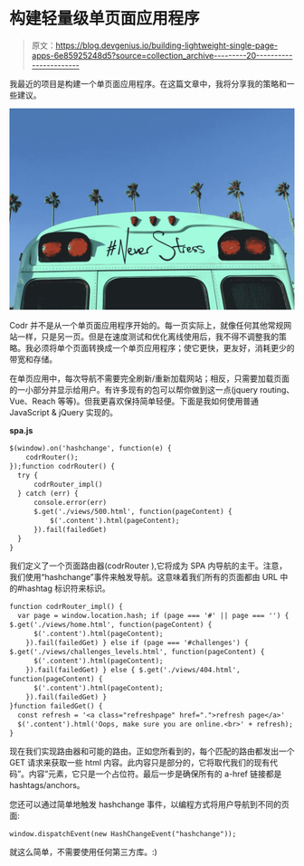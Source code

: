 # 构建轻量级单页面应用程序

> 原文：<https://blog.devgenius.io/building-lightweight-single-page-apps-6e85925248d5?source=collection_archive---------20----------------------->

我最近的项目是构建一个单页面应用程序。在这篇文章中，我将分享我的策略和一些建议。

![](img/45066fc33bcfb4d83afabf67d8b3882b.png)

Codr 并不是从一个单页面应用程序开始的。每一页实际上，就像任何其他常规网站一样，只是另一页。但是在速度测试和优化离线使用后，我不得不调整我的策略。我必须将单个页面转换成一个单页应用程序；使它更快，更友好，消耗更少的带宽和存储。

在单页应用中，每次导航不需要完全刷新/重新加载网站；相反，只需要加载页面的一小部分并显示给用户。有许多现有的包可以帮你做到这一点(jquery routing、Vue、Reach 等等)。但我更喜欢保持简单轻便。下面是我如何使用普通 JavaScript & jQuery 实现的。

**spa.js**

```
$(window).on('hashchange', function(e) {
    codrRouter();
});function codrRouter() {
  try {
      codrRouter_impl()
  } catch (err) {
      console.error(err)
      $.get('./views/500.html', function(pageContent) {
          $('.content').html(pageContent);
      }).fail(failedGet)
  }
}
```

我们定义了一个页面路由器(codrRouter ),它将成为 SPA 内导航的主干。注意，我们使用“hashchange”事件来触发导航。这意味着我们所有的页面都由 URL 中的#hashtag 标识符来标识。

```
function codrRouter_impl() {
  var page = window.location.hash; if (page === '#' || page === '') { $.get('./views/home.html', function(pageContent) {
      $('.content').html(pageContent);
    }).fail(failedGet) } else if (page === '#challenges') { $.get('./views/challenges_levels.html', function(pageContent) {
      $('.content').html(pageContent);
    }).fail(failedGet) } else { $.get('./views/404.html', function(pageContent) {
      $('.content').html(pageContent);
    }).fail(failedGet) }
}function failedGet() {
  const refresh = '<a class="refreshpage" href=".">refresh page</a>'
  $('.content').html('Oops, make sure you are online.<br>' + refresh);
}
```

现在我们实现路由器和可能的路由。正如您所看到的，每个匹配的路由都发出一个 GET 请求来获取一些 html 内容。此内容只是部分的，它将取代我们的现有代码”。内容”元素，它只是一个占位符。最后一步是确保所有的 a-href 链接都是 hashtags/anchors。

您还可以通过简单地触发 hashchange 事件，以编程方式将用户导航到不同的页面:

```
window.dispatchEvent(new HashChangeEvent("hashchange"));
```

就这么简单，不需要使用任何第三方库。:)